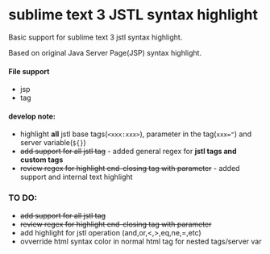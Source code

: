 # sublime text 3 JSTL syntax highlight
Basic support for sublime text 3 jstl syntax highlight.

Based on original Java Server Page(JSP) syntax highlight.

#### File support
* jsp
* tag

#### develop note:
* highlight __all__ jstl base tags(```<xxx:xxx>```), parameter in the tag(```xxx="```) and server variable(```${}```)
* ~~add support for all jstl tag~~ - added general regex for __jstl tags and custom tags__
* ~~review regex for highlight end-closing tag with parameter~~ - added support and internal text highlight

### TO DO:
* ~~add support for all jstl tag~~
* ~~review regex for highlight end-closing tag with parameter~~
* add highlight for jstl operation (and,or,<,>,eq,ne,=,etc)
* ovverride html syntax color in normal html tag for nested tags/server var
